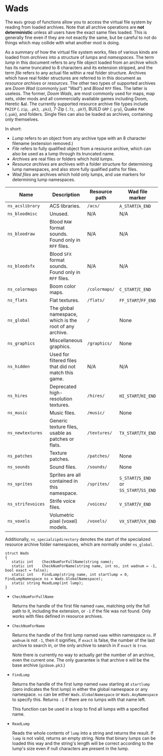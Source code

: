 # Wads

The `Wads` group of functions allow you to access the virtual file system by
reading from loaded archives. Note that all archive operations are **not
deterministic** unless all users have the exact same files loaded. This is
generally fine even if they are not exactly the same, but be careful to not do
things which may collide with what another mod is doing.

As a summary of how the virtual file system works, files of various kinds are
loaded from *archives* into a structure of *lumps* and *namespaces*. The term
*lump* in this document refers to any file object loaded from an archive which
has its name truncated to 8 characters and its extension stripped, and the term
*file* refers to any actual file within a real folder structure. Archives which
have real folder structures are referred to in this document as *resource
archives* or *resources*. The other two types of supported archives are *Doom
Wad* (commonly just "Wad") and *Blood* `RFF` files. The latter is useless. The
former, *Doom Wads*, are most commonly used for maps, map sets, older mods and
all commercially available games including Doom, Heretic &al. The currently
supported resource archive file types include `PKZIP` (`.zip`, `.pk3`, `.pkz`),
7-Zip (`.7z`, `.pk7`), BUILD `GRP` (`.grp`), Quake `PAK` (`.pak`), and folders.
Single files can also be loaded as archives, containing only themselves.

In short:

- *Lump* refers to an object from any archive type with an 8 character filename (extension removed.)
- *File* refers to fully qualified object from a resource archive, which can also be used as a lump through its truncated name.
- *Archives* are real files or folders which hold *lumps*.
- *Resource archives* are archives with a folder structure for determining lump namespaces, and also store fully qualified paths for files.
- *Wad files* are archives which hold only lumps, and use markers for determining lump namespaces.

| Name              | Description                                             | Resource path | Wad file marker                          |
| ----              | -----------                                             | ------------- | ---------------                          |
| `ns_acslibrary`   | ACS libraries.                                          | `/acs/`       | `A_START`/`A_END`                        |
| `ns_bloodmisc`    | Unused.                                                 | N/A           | N/A                                      |
| `ns_bloodraw`     | Blood `RAW` format sounds. Found only in `RFF` files.   | N/A           | N/A                                      |
| `ns_bloodsfx`     | Blood `SFX` format sounds. Found only in `RFF` files.   | N/A           | N/A                                      |
| `ns_colormaps`    | Boom color maps.                                        | `/colormaps/` | `C_START`/`C_END`                        |
| `ns_flats`        | Flat textures.                                          | `/flats/`     | `FF_START`/`FF_END`                      |
| `ns_global`       | The global namespace, which is the root of any archive. | `/`           | None                                     |
| `ns_graphics`     | Miscellaneous graphics.                                 | `/graphics/`  | None                                     |
| `ns_hidden`       | Used for filtered files that did not match this game.   | N/A           | N/A                                      |
| `ns_hires`        | Deprecated high-resolution textures.                    | `/hires/`     | `HI_START`/`HI_END`                      |
| `ns_music`        | Music files.                                            | `/music/`     | None                                     |
| `ns_newtextures`  | Generic texture files, usable as patches or flats.      | `/textures/`  | `TX_START`/`TX_END`                      |
| `ns_patches`      | Texture patches.                                        | `/patches/`   | None                                     |
| `ns_sounds`       | Sound files.                                            | `/sounds/`    | None                                     |
| `ns_sprites`      | Sprites are all contained in this namespace.            | `/sprites/`   | `S_START`/`S_END` or `SS_START`/`SS_END` |
| `ns_strifevoices` | Strife voice files.                                     | `/voices/`    | `V_START`/`V_END`                        |
| `ns_voxels`       | Volumetric pixel (voxel) models.                        | `/voxels/`    | `VX_START`/`VX_END`                      |

Additionally, `ns_specialzipdirectory` denotes the start of the specialized
resource archive folder namespaces, which are normally under `ns_global`.

```
struct Wads
{
   static int    CheckNumForFullName(string name);
   static int    CheckNumForName(string name, int ns, int wadnum = -1, bool exact = false);
   static int    FindLump(string name, int startlump = 0, FindLumpNamespace ns = Wads.GlobalNamespace);
   static string ReadLump(int lump);
}
```

- `CheckNumForFullName`

   Returns the handle of the first file named `name`, matching only the full
   path to it, including the extension, or `-1` if the file was not found. Only
   works with files defined in resource archives.

- `CheckNumForName`

   Returns the handle of the first lump named `name` within namespace `ns`. If
   `wadnum` is not `-1`, then it signifies, if `exact` is false, the number of
   the last archive to search in, or the only archive to search in if `exact`
   is `true`.

   Note there is currently no way to actually *get* the number of an archive,
   even the current one. The only guarantee is that archive `0` will be the
   base archive (`gzdoom.pk3`.)

- `FindLump`

   Returns the handle of the first lump named `name` starting at `startlump`
   (zero indicates the first lump) in either the global namespace or any
   namespace. `ns` can be either `Wads.GlobalNamespace` or `Wads.AnyNamespace`
   to specify this. Returns `-1` if there are no lumps with that name left.

   This function can be used in a loop to find all lumps with a specified name.

- `ReadLump`

   Reads the whole contents of `lump` into a string and returns the result. If
   `lump` is not valid, returns an empty string. Note that binary lumps can be
   loaded this way and the string's length will be correct according to the
   lump's size even if null characters are present in the lump.

<!-- EOF -->

